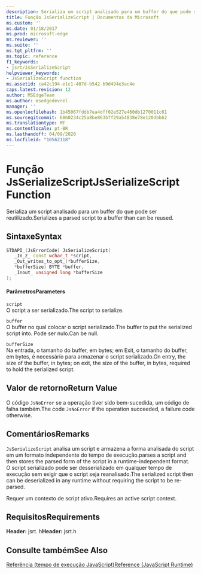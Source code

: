 ```yaml
---
description: Serializa um script analisado para um buffer do que pode ser reutilizado.
title: Função JsSerializeScript | Documentos da Microsoft
ms.custom: ''
ms.date: 01/18/2017
ms.prod: microsoft-edge
ms.reviewer: ''
ms.suite: ''
ms.tgt_pltfrm: ''
ms.topic: reference
f1_keywords:
- jsrt/JsSerializeScript
helpviewer_keywords:
- JsSerializeScript function
ms.assetid: ca42c194-e1c1-407d-b542-b9d494e3ac4e
caps.latest.revision: 12
author: MSEdgeTeam
ms.author: msedgedevrel
manager: ''
ms.openlocfilehash: 1b45067fddb7ea4dff02e527e460db1270011c61
ms.sourcegitcommit: 6860234c25a8be863b7f29a54838e78e120dbb62
ms.translationtype: MT
ms.contentlocale: pt-BR
ms.lasthandoff: 04/09/2020
ms.locfileid: "10562118"
---
```

# <span data-ttu-id="d7d09-103">Função JsSerializeScript</span><span class="sxs-lookup"><span data-stu-id="d7d09-103">JsSerializeScript Function</span></span>
<span data-ttu-id="d7d09-104">Serializa um script analisado para um buffer do que pode ser reutilizado.</span><span class="sxs-lookup"><span data-stu-id="d7d09-104">Serializes a parsed script to a buffer than can be reused.</span></span>  
  
## <span data-ttu-id="d7d09-105">Sintaxe</span><span class="sxs-lookup"><span data-stu-id="d7d09-105">Syntax</span></span>  
  
```cpp  
STDAPI_(JsErrorCode) JsSerializeScript(  
   _In_z_ const wchar_t *script,  
   _Out_writes_to_opt_(*bufferSize,  
   *bufferSize) BYTE *buffer,  
   _Inout_ unsigned long *bufferSize  
);  
```  
  
#### <span data-ttu-id="d7d09-106">Parâmetros</span><span class="sxs-lookup"><span data-stu-id="d7d09-106">Parameters</span></span>  
 `script`  
 <span data-ttu-id="d7d09-107">O script a ser serializado.</span><span class="sxs-lookup"><span data-stu-id="d7d09-107">The script to serialize.</span></span>  
  
 `buffer`  
 <span data-ttu-id="d7d09-108">O buffer no qual colocar o script serializado.</span><span class="sxs-lookup"><span data-stu-id="d7d09-108">The buffer to put the serialized script into.</span></span> <span data-ttu-id="d7d09-109">Pode ser nulo.</span><span class="sxs-lookup"><span data-stu-id="d7d09-109">Can be null.</span></span>  
  
 `bufferSize`  
 <span data-ttu-id="d7d09-110">Na entrada, o tamanho do buffer, em bytes; em Exit, o tamanho do buffer, em bytes, é necessário para armazenar o script serializado.</span><span class="sxs-lookup"><span data-stu-id="d7d09-110">On entry, the size of the buffer, in bytes; on exit, the size of the buffer, in bytes, required to hold the serialized script.</span></span>  
  
## <span data-ttu-id="d7d09-111">Valor de retorno</span><span class="sxs-lookup"><span data-stu-id="d7d09-111">Return Value</span></span>  
 <span data-ttu-id="d7d09-112">O código `JsNoError` se a operação tiver sido bem-sucedida, um código de falha também.</span><span class="sxs-lookup"><span data-stu-id="d7d09-112">The code `JsNoError` if the operation succeeded, a failure code otherwise.</span></span>  
  
## <span data-ttu-id="d7d09-113">Comentários</span><span class="sxs-lookup"><span data-stu-id="d7d09-113">Remarks</span></span>  
 `JsSerializeScript` <span data-ttu-id="d7d09-114">analisa um script e armazena a forma analisada do script em um formato independente do tempo de execução.</span><span class="sxs-lookup"><span data-stu-id="d7d09-114">parses a script and then stores the parsed form of the script in a runtime-independent format.</span></span> <span data-ttu-id="d7d09-115">O script serializado pode ser desserializado em qualquer tempo de execução sem exigir que o script seja reanalisado.</span><span class="sxs-lookup"><span data-stu-id="d7d09-115">The serialized script then can be deserialized in any runtime without requiring the script to be re-parsed.</span></span>  
  
 <span data-ttu-id="d7d09-116">Requer um contexto de script ativo.</span><span class="sxs-lookup"><span data-stu-id="d7d09-116">Requires an active script context.</span></span>  
  
## <span data-ttu-id="d7d09-117">Requisitos</span><span class="sxs-lookup"><span data-stu-id="d7d09-117">Requirements</span></span>  
 <span data-ttu-id="d7d09-118">**Header:** jsrt. h</span><span class="sxs-lookup"><span data-stu-id="d7d09-118">**Header:** jsrt.h</span></span>  
  
## <span data-ttu-id="d7d09-119">Consulte também</span><span class="sxs-lookup"><span data-stu-id="d7d09-119">See Also</span></span>  
 [<span data-ttu-id="d7d09-120">Referência (tempo de execução JavaScript)</span><span class="sxs-lookup"><span data-stu-id="d7d09-120">Reference (JavaScript Runtime)</span></span>](../chakra-hosting/reference-javascript-runtime.md)